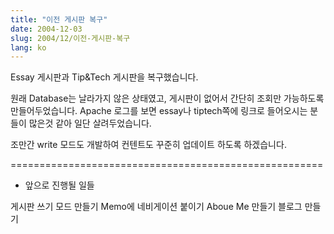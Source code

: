 ```yaml
---
title: "이전 게시판 복구"
date: 2004-12-03
slug: 2004/12/이전-게시판-복구
lang: ko
---
```


Essay 게시판과 Tip&Tech 게시판을 복구했습니다.

원래 Database는 날라가지 않은 상태였고, 게시판이 없어서 간단히 조회만 가능하도록 만들어두었습니다.
Apache 로그를 보면 essay나 tiptech쪽에 링크로 들어오시는 분들이 많은것 같아 일단 살려두었습니다. 

조만간 write 모드도 개발하여 컨텐트도 꾸준히 업데이트 하도록 하겠습니다.

======================================================
* 앞으로 진행될 일들

게시판 쓰기 모드 만들기
Memo에 네비게이션 붙이기
Aboue Me 만들기
블로그 만들기
